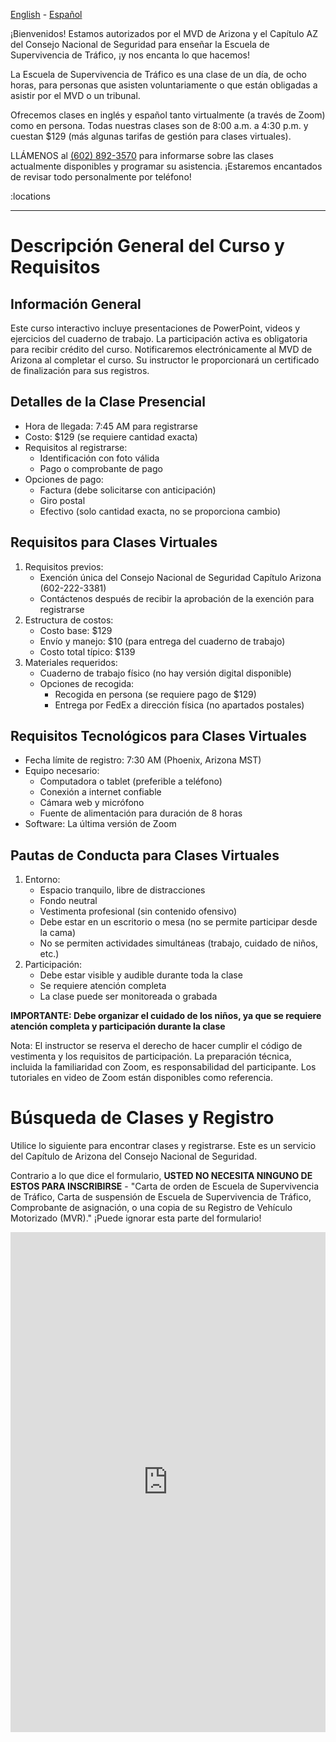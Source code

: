 [English](/) - [Español](/index.es)

¡Bienvenidos! Estamos autorizados por el MVD de Arizona y el Capítulo AZ del Consejo Nacional de Seguridad para enseñar la Escuela de Supervivencia de Tráfico, ¡y nos encanta lo que hacemos!

La Escuela de Supervivencia de Tráfico es una clase de un día, de ocho horas, para personas que asisten voluntariamente o que están obligadas a asistir por el MVD o un tribunal.

Ofrecemos clases en inglés y español tanto virtualmente (a través de Zoom) como en persona. Todas nuestras clases son de 8:00 a.m. a 4:30 p.m. y cuestan $129 (más algunas tarifas de gestión para clases virtuales).

LLÁMENOS al <a href="tel:6028923570">(602) 892-3570</a> para informarse sobre las clases actualmente disponibles y programar su asistencia. ¡Estaremos encantados de revisar todo personalmente por teléfono!

:locations

<hr class="m-5" />

# **Descripción General del Curso y Requisitos**

## **Información General**

Este curso interactivo incluye presentaciones de PowerPoint, videos y ejercicios del cuaderno de trabajo. La participación activa es obligatoria para recibir crédito del curso. Notificaremos electrónicamente al MVD de Arizona al completar el curso. Su instructor le proporcionará un certificado de finalización para sus registros.

## **Detalles de la Clase Presencial**

* Hora de llegada: 7:45 AM para registrarse
* Costo: $129 (se requiere cantidad exacta)
* Requisitos al registrarse:
  * Identificación con foto válida
  * Pago o comprobante de pago
* Opciones de pago:
  * Factura (debe solicitarse con anticipación)
  * Giro postal
  * Efectivo (solo cantidad exacta, no se proporciona cambio)

## **Requisitos para Clases Virtuales**

1. Requisitos previos:
   * Exención única del Consejo Nacional de Seguridad Capítulo Arizona (602-222-3381)
   * Contáctenos después de recibir la aprobación de la exención para registrarse
2. Estructura de costos:
   * Costo base: $129
   * Envío y manejo: $10 (para entrega del cuaderno de trabajo)
   * Costo total típico: $139
3. Materiales requeridos:
   * Cuaderno de trabajo físico (no hay versión digital disponible)
   * Opciones de recogida:
     * Recogida en persona (se requiere pago de $129)
     * Entrega por FedEx a dirección física (no apartados postales)

## **Requisitos Tecnológicos para Clases Virtuales**

* Fecha límite de registro: 7:30 AM (Phoenix, Arizona MST)
* Equipo necesario:
  * Computadora o tablet (preferible a teléfono)
  * Conexión a internet confiable
  * Cámara web y micrófono
  * Fuente de alimentación para duración de 8 horas
* Software: La última versión de Zoom

## **Pautas de Conducta para Clases Virtuales**

1. Entorno:
   * Espacio tranquilo, libre de distracciones
   * Fondo neutral
   * Vestimenta profesional (sin contenido ofensivo)
   * Debe estar en un escritorio o mesa (no se permite participar desde la cama)
   * No se permiten actividades simultáneas (trabajo, cuidado de niños, etc.)
2. Participación:
   * Debe estar visible y audible durante toda la clase
   * Se requiere atención completa
   * La clase puede ser monitoreada o grabada

**IMPORTANTE: Debe organizar el cuidado de los niños, ya que se requiere atención completa y participación durante la clase**

Nota: El instructor se reserva el derecho de hacer cumplir el código de vestimenta y los requisitos de participación. La preparación técnica, incluida la familiaridad con Zoom, es responsabilidad del participante. Los tutoriales en video de Zoom están disponibles como referencia.

# Búsqueda de Clases y Registro

Utilice lo siguiente para encontrar clases y registrarse. Este es un servicio del Capítulo de Arizona del Consejo Nacional de Seguridad.

Contrario a lo que dice el formulario, **USTED NO NECESITA NINGUNO DE ESTOS PARA INSCRIBIRSE** - "Carta de orden de Escuela de Supervivencia de Tráfico, Carta de suspensión de Escuela de Supervivencia de Tráfico, Comprobante de asignación, o una copia de su Registro de Vehículo Motorizado (MVR)." ¡Puede ignorar esta parte del formulario!

<iframe src="https://azstatetss.org/remote/student-reg-search.php?school_id=5175&key=ffd2257b"
        frameborder="0"
        height="800"
        width="100%"
        style="min-height:800px;">
</iframe>

